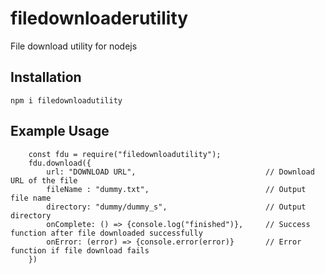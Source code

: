 # filedownloaderutility
File download utility for nodejs

## Installation
``
    npm i filedownloadutility
``

## Example Usage

```
    const fdu = require("filedownloadutility");
    fdu.download({
        url: "DOWNLOAD URL",                             // Download URL of the file
        fileName : "dummy.txt",                          // Output file name
        directory: "dummy/dummy_s",                      // Output directory
        onComplete: () => {console.log("finished")},     // Success function after file downloaded successfully
        onError: (error) => {console.error(error)}       // Error function if file download fails
    })
```